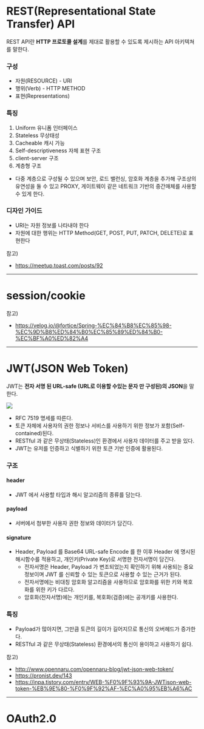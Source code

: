 # REST(Representational State Transfer) API
REST API란 **HTTP 프로토콜 설계**를 제대로 활용할 수 있도록 제시하는 API 아키텍쳐를 말한다.
### 구성
- 자원(RESOURCE) - URI
- 행위(Verb) - HTTP METHOD
- 표현(Representations)
### 특징
1. Uniform 유니폼 인터페이스
2. Stateless 무상태성
3. Cacheable 캐시 가능
4. Self-descriptiveness 자체 표현 구조
5. client-server 구조
6. 계층형 구조
-  다중 계층으로 구성될 수 있으며 보안, 로드 밸런싱, 암호화 계층을 추가해 구조상의 유연성을 둘 수 있고 PROXY, 게이트웨이 같은 네트워크 기반의 중간매체를 사용할 수 있게 한다.
### 디자인 가이드
- URI는 자원 정보를 나타내야 한다
- 자원에 대한 행위는 HTTP Method(GET, POST, PUT, PATCH, DELETE)로 표현한다

참고)
- https://meetup.toast.com/posts/92

---
# session/cookie
참고) 
- https://velog.io/@fortice/Spring-%EC%84%B8%EC%85%98-%EC%9D%B8%ED%84%B0%EC%85%89%ED%84%B0-%EC%BF%A0%ED%82%A4

---
# JWT(JSON Web Token)
JWT는 **전자 서명 된 URL-safe (URL로 이용할 수있는 문자 만 구성된)의 JSON**을 말한다.

![](./images/jwt.png)
- RFC 7519 명세를 따른다.
- 토큰 자체에 사용자의 권한 정보나 서비스를 사용하기 위한 정보가 포함(Self-contained)된다.
- RESTful 과 같은 무상태(Stateless)인 환경에서 사용자 데이터를 주고 받을 있다.
- JWT는 유저를 인증하고 식별하기 위한 토큰 기반 인증에 활용된다.

### 구조
#### header
- JWT 에서 사용할 타입과 해시 알고리즘의 종류를 담는다.
#### payload
- 서버에서 첨부한 사용자 권한 정보와 데이터가 담긴다.
#### signature
- Header, Payload 를 Base64 URL-safe Encode 를 한 이후 Header 에 명시된 해시함수를 적용하고, 개인키(Private Key)로 서명한 전자서명이 담긴다.
  - 전자서명은 Header, Payload 가 변조되었는지 확인하기 위해 사용되는 중요 정보이며 JWT 를 신뢰할 수 있는 토큰으로 사용할 수 있는 근거가 된다.
  - 전자서명에는 비대칭 암호화 알고리즘을 사용하므로 암호화를 위한 키와 복호화를 위한 키가 다르다. 
  - 암호화(전자서명)에는 개인키를, 복호화(검증)에는 공개키를 사용한다.

### 특징
- Payload가 많아지면, 그만큼 토큰의 길이가 길어지므로 통신의 오버헤드가 증가한다.
- RESTful 과 같은 무상태(Stateless) 환경에서의 통신이 용이하고 사용하기 쉽다.

참고)
- http://www.opennaru.com/opennaru-blog/jwt-json-web-token/
- https://pronist.dev/143
- https://inpa.tistory.com/entry/WEB-%F0%9F%93%9A-JWTjson-web-token-%EB%9E%80-%F0%9F%92%AF-%EC%A0%95%EB%A6%AC

---
# OAuth2.0

